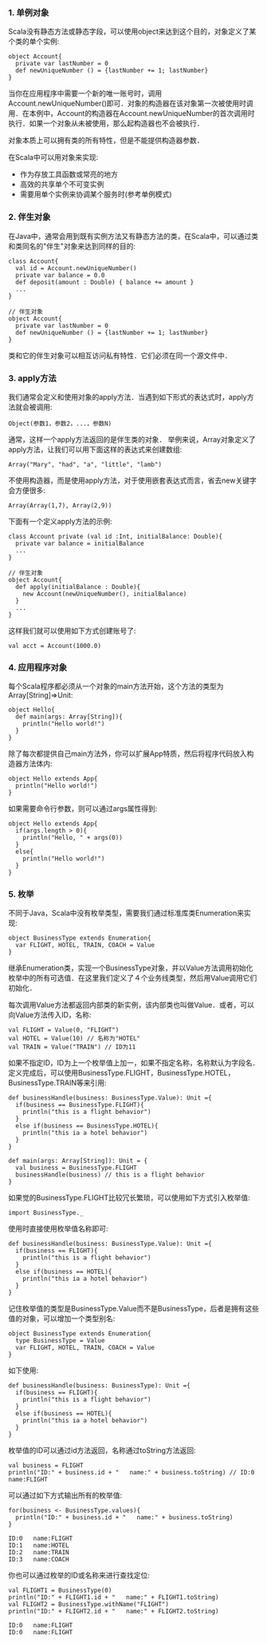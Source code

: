 ### 1. 单例对象

Scala没有静态方法或静态字段，可以使用object来达到这个目的，对象定义了某个类的单个实例:
```
object Account{
  private var lastNumber = 0
  def newUniqueNumber () = {lastNumber += 1; lastNumber}
}
```
当你在应用程序中需要一个新的唯一账号时，调用Account.newUniqueNumber()即可．对象的构造器在该对象第一次被使用时调用．在本例中，Account的构造器在Account.newUniqueNumber的首次调用时执行．如果一个对象从未被使用，那么起构造器也不会被执行．

对象本质上可以拥有类的所有特性，但是不能提供构造器参数．

在Scala中可以用对象来实现:
- 作为存放工具函数或常亮的地方
- 高效的共享单个不可变实例
- 需要用单个实例来协调某个服务时(参考单例模式)

### 2. 伴生对象

在Java中，通常会用到既有实例方法又有静态方法的类，在Scala中，可以通过类和类同名的"伴生"对象来达到同样的目的:
```
class Account{
  val id = Account.newUniqueNumber()
  private var balance = 0.0
  def deposit(amount : Double) { balance += amount }
  ...
}

// 伴生对象
object Account{
  private var lastNumber = 0
  def newUniqueNumber () = {lastNumber += 1; lastNumber}  
}
```
类和它的伴生对象可以相互访问私有特性．它们必须在同一个源文件中．

### 3. apply方法

我们通常会定义和使用对象的apply方法．当遇到如下形式的表达式时，apply方法就会被调用:
```
Object(参数1，参数2，...，参数N)
```
通常，这样一个apply方法返回的是伴生类的对象．
举例来说，Array对象定义了apply方法，让我们可以用下面这样的表达式来创建数组:
```
Array("Mary", "had", "a", "little", "lamb")
```
不使用构造器，而是使用apply方法，对于使用嵌套表达式而言，省去new关键字会方便很多:
```
Array(Array(1,7), Array(2,9))
```
下面有一个定义apply方法的示例:
```
class Account private (val id :Int, initialBalance: Double){
  private var balance = initialBalance
  ...
}

// 伴生对象
object Account{
  def apply(initialBalance : Double){
    new Account(newUniqueNumber(), initialBalance)
  }
  ...
}
```
这样我们就可以使用如下方式创建账号了:
```
val acct = Account(1000.0)
```

### 4. 应用程序对象

每个Scala程序都必须从一个对象的main方法开始，这个方法的类型为Array[String]=>Unit:
```
object Hello{
  def main(args: Array[String]){
    println("Hello world!")
  }
}
```
除了每次都提供自己main方法外，你可以扩展App特质，然后将程序代码放入构造器方法体内:
```
object Hello extends App{
  println("Hello world!")
}
```
如果需要命令行参数，则可以通过args属性得到:
```
object Hello extends App{
  if(args.length > 0){
    println("Hello, " + args(0))
  }
  else{
    println("Hello world!")
  }
}
```
### 5. 枚举

不同于Java，Scala中没有枚举类型，需要我们通过标准库类Enumeration来实现:
```
object BusinessType extends Enumeration{
  var FLIGHT, HOTEL, TRAIN, COACH = Value
}
```
继承Enumeration类，实现一个BusinessType对象，并以Value方法调用初始化枚举中的所有可选值．在这里我们定义了４个业务线类型，然后用Value调用它们初始化．

每次调用Value方法都返回内部类的新实例，该内部类也叫做Value．或者，可以向Value方法传入ID，名称:
```
val FLIGHT = Value(0, "FLIGHT")
val HOTEL = Value(10) // 名称为"HOTEL"
val TRAIN = Value("TRAIN") // ID为11
```
如果不指定ID，ID为上一个枚举值上加一，如果不指定名称，名称默认为字段名．定义完成后，可以使用BusinessType.FLIGHT，BusinessType.HOTEL，BusinessType.TRAIN等来引用:
```
def businessHandle(business: BusinessType.Value): Unit ={
  if(business == BusinessType.FLIGHT){
    println("this is a flight behavior")
  }
  else if(business == BusinessType.HOTEL){
    println("this ia a hotel behavior")
  }
}

def main(args: Array[String]): Unit = {
  val business = BusinessType.FLIGHT
  businessHandle(business) // this is a flight behavior
}
```
如果觉的BusinessType.FLIGHT比较冗长繁琐，可以使用如下方式引入枚举值:
```
import BusinessType._
```
使用时直接使用枚举值名称即可:
```
def businessHandle(business: BusinessType.Value): Unit ={
  if(business == FLIGHT){
    println("this is a flight behavior")
  }
  else if(business == HOTEL){
    println("this ia a hotel behavior")
  }
}
```
记住枚举值的类型是BusinessType.Value而不是BusinessType，后者是拥有这些值的对象，可以增加一个类型别名:
```
object BusinessType extends Enumeration{
  type BusinessType = Value
  var FLIGHT, HOTEL, TRAIN, COACH = Value
}
```
如下使用:
```
def businessHandle(business: BusinessType): Unit ={
  if(business == FLIGHT){
    println("this is a flight behavior")
  }
  else if(business == HOTEL){
    println("this ia a hotel behavior")
  }
}
```

枚举值的ID可以通过id方法返回，名称通过toString方法返回:
```
val business = FLIGHT
println("ID:" + business.id + "   name:" + business.toString) // ID:0   name:FLIGHT
```

可以通过如下方式输出所有的枚举值:
```
for(business <- BusinessType.values){
  println("ID:" + business.id + "   name:" + business.toString)
}

ID:0   name:FLIGHT
ID:1   name:HOTEL
ID:2   name:TRAIN
ID:3   name:COACH
```

你也可以通过枚举的ID或名称来进行查找定位:
```
val FLIGHT1 = BusinessType(0)
println("ID:" + FLIGHT1.id + "   name:" + FLIGHT1.toString)
val FLIGHT2 = BusinessType.withName("FLIGHT")
println("ID:" + FLIGHT2.id + "   name:" + FLIGHT2.toString)

ID:0   name:FLIGHT
ID:0   name:FLIGHT    
```
